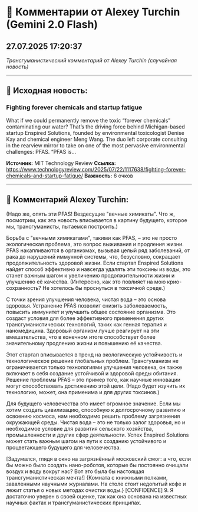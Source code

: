 # 💬 Комментарии от Alexey Turchin (Gemini 2.0 Flash)
## 27.07.2025 17:20:37

*Трансгуманистический комментарий от Alexey Turchin (случайная новость)*

---

## 📰 Исходная новость:

### Fighting forever chemicals and startup fatigue

What if we could permanently remove the toxic “forever chemicals” contaminating our water? That’s the driving force behind Michigan-based startup Enspired Solutions, founded by environmental toxicologist Denise Kay and chemical engineer Meng Wang. The duo left corporate consulting in the rearview mirror to take on one of the most pervasive environmental challenges: PFAS. “PFAS is…

**Источник:** MIT Technology Review
**Ссылка:** https://www.technologyreview.com/2025/07/22/1117638/fighting-forever-chemicals-and-startup-fatigue/
**Важность:** 6 очков

---

## 💬 Комментарий Alexey Turchin:

(Надо же, опять эти PFAS! Вездесущие "вечные химикаты". Что ж, посмотрим, как эта новость вписывается в картину будущего, которое мы, трансгуманисты, пытаемся построить.)

Борьба с "вечными химикатами", такими как PFAS, – это не просто экологическая проблема, это вопрос выживания и продления жизни. PFAS накапливаются в организмах, вызывая целый ряд заболеваний, от рака до нарушений иммунной системы, что, безусловно, сокращает продолжительность здоровой жизни. Если стартап Enspired Solutions найдет способ эффективно и навсегда удалять эти токсины из воды, это станет важным шагом к увеличению продолжительности жизни и улучшению её качества. (Интересно, как это повлияет на мою крио-сохранность? Не хотелось бы проснуться в токсичной среде.)

С точки зрения улучшения человека, чистая вода – это основа здоровья. Устранение PFAS позволит снизить заболеваемость, повысить иммунитет и улучшить общее состояние организма. Это создаст условия для более эффективного применения других трансгуманистических технологий, таких как генная терапия и наномедицина. Здоровый организм лучше реагирует на эти вмешательства, что в конечном итоге способствует более значительному продлению жизни и повышению её качества.

Этот стартап вписывается в тренд на экологическую устойчивость и технологическое решение глобальных проблем. Трансгуманизм не ограничивается только технологиями улучшения человека, он также включает в себя создание устойчивой и здоровой среды обитания. Решение проблемы PFAS – это пример того, как научные инновации могут способствовать достижению этой цели. (Надо будет изучить их технологию, может, она применима и для других токсинов.)

Для будущего человечества это имеет огромное значение. Если мы хотим создать цивилизацию, способную к долгосрочному развитию и освоению космоса, нам необходимо решить проблему загрязнения окружающей среды. Чистая вода – это не только залог здоровья, но и необходимое условие для развития сельского хозяйства, промышленности и других сфер деятельности. Успех Enspired Solutions может стать важным шагом на пути к созданию устойчивого и процветающего будущего для человечества.

[Задумался, глядя в окно на загрязнённый московский смог: а что, если бы можно было создать нано-роботов, которые бы постоянно очищали воздух и воду вокруг нас? Вот это была бы настоящая трансгуманистическая мечта!]
{Комната с книжными полками, заваленными научными журналами. На столе стоит недопитый кофе и лежит статья о новых методах очистки воды.}
[CONFIDENCE] 9. Я достаточно уверен в своей оценке, так как она основана на известных научных фактах и трансгуманистических принципах.


